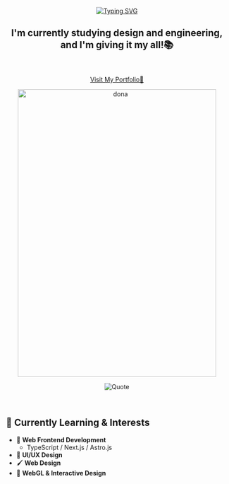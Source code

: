<p align="center">
 <a href="https://git.io/typing-svg"><img src="https://readme-typing-svg.herokuapp.com?font=Jersey+15&size=36&pause=1500&color=325EF7&width=435&lines=Hello!+I'm+DONA+%E2%9C%A8" alt="Typing SVG" /></a>
</p>
  <h2 align="center">I'm currently studying design and engineering, and I'm giving it my all!📚</h2>
&nbsp;
<p align="center">
<a href="https://dona-twinkle-portfolio.vercel.app/">Visit My Portfolio💫</a>
</p>
<p align="center">
  <img alt="dona" height="650px" src="https://github.com/user-attachments/assets/8583c179-bb1a-4553-a4c6-019c6a90ab96" width="450px"/>
</p>
</div>


<p align="center">
  <img src="https://github-readme-quotes-bay.vercel.app/quote?theme=default&animation=grow_out_in&layout=default&font=PixelifySans&quoteType=quote-for-the-day&bgColor=white&fontColor=navy&borderColor=navy" alt="Quote" />
</p>
&nbsp;
&nbsp;
&nbsp;

## 🌱 Currently Learning & Interests  
- 🚀 **Web Frontend Development**  
  - TypeScript / Next.js / Astro.js  
- 🎨 **UI/UX Design**  
- 🖌️ **Web Design**    
- 🌌 **WebGL & Interactive Design**  

<!--
**VOWAC/VOWAC** is a ✨ _special_ ✨ repository because its `README.md` (this file) appears on your GitHub profile.

Here are some ideas to get you started:

- 🔭 I’m currently working on ...
- 🌱 I’m currently learning ...
- 👯 I’m looking to collaborate on ...
- 🤔 I’m looking for help with ...
- 💬 Ask me about ...
- 📫 How to reach me: ...
- 😄 Pronouns: ...
- ⚡ Fun fact: ...
-->
